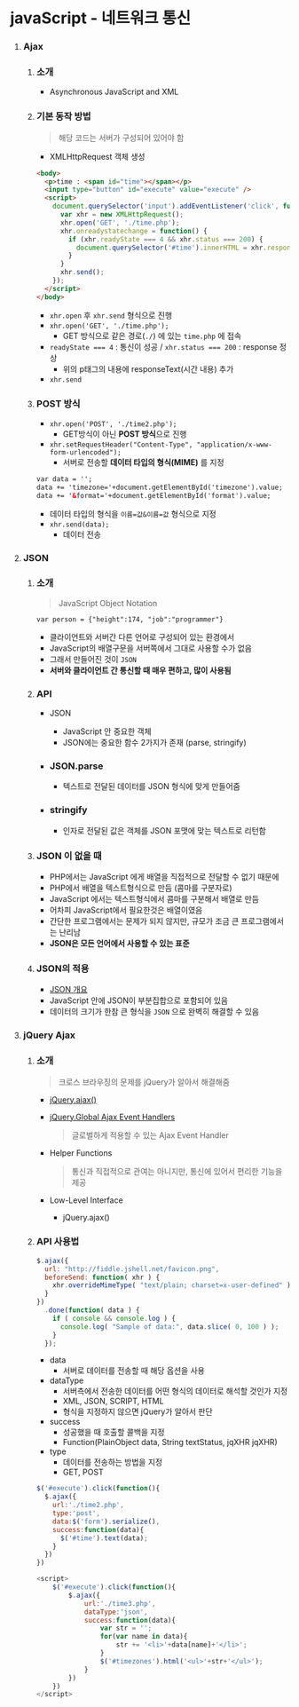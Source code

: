 # javaScript - 네트워크 통신

1. ### Ajax

   1. ### 소개

      - Asynchronous JavaScript and XML

   2. ### 기본 동작 방법

      > 해당 코드는 서버가 구성되어 있어야 함

      - XMLHttpRequest 객체 생성

      ```html
      <body>
        <p>time : <span id="time"></span></p>
        <input type="button" id="execute" value="execute" />
        <script>
          document.querySelector('input').addEventListener('click', function(event) {
            var xhr = new XMLHttpRequest();
            xhr.open('GET', './time.php');
            xhr.onreadystatechange = function() {
              if (xhr.readyState === 4 && xhr.status === 200) {
                document.querySelector('#time').innerHTML = xhr.responseText;
              }
            }
            xhr.send();
          });
        </script>
      </body>
      ```

      - `xhr.open` 후 `xhr.send` 형식으로 진행
      - `xhr.open('GET', './time.php');`
        - GET 방식으로 같은 경로(`./`) 에 있는 `time.php` 에 접속
      - `readyState === 4` : 통신이 성공 / `xhr.status === 200` : response 정상
        - 위의 p태그의 내용에 responseText(시간 내용) 추가
      - `xhr.send`

   3. ### POST 방식

      - `xhr.open('POST', './time2.php');`
        - GET방식이 아닌 **POST 방식**으로 진행
      - `xhr.setRequestHeader("Content-Type", "application/x-www-form-urlencoded");`
        - 서버로 전송할 **데이터 타입의 형식(MIME)** 를 지정

      ```html
      var data = '';
      data += 'timezone='+document.getElementById('timezone').value;
      data += '&format='+document.getElementById('format').value;
      ```

      - 데이터 타입의 형식을 `이름=값&이름=값` 형식으로 지정
      - `xhr.send(data);`
        - 데이터 전송


2. ### JSON

   1. ### 소개

      > JavaScript Object Notation

      `var person = {"height":174, "job":"programmer"}`

      - 클라이언트와 서버간 다른 언어로 구성되어 있는 환경에서
      - JavaScript의 배열구문을 서버쪽에서 그대로 사용할 수가 없음
      - 그래서 만들어진 것이 `JSON`
      - **서버와 클라이언트 간 통신할 때 매우 편하고, 많이 사용됨**

   2. ### API

      - JSON

        - JavaScript 안 중요한 객체
        - JSON에는 중요한 함수 2가지가 존재 (parse, stringify)

      - ### JSON.parse

        - 텍스트로 전달된 데이터를 JSON 형식에 맞게 만들어줌

      - ### stringify

        - 인자로 전달된 값은 객체를 JSON 포맷에 맞는 텍스트로 리턴함

   3. ### JSON 이 없을 때

      - PHP에서는 JavaScript 에게 배열을 직접적으로 전달할 수 없기 때문에
      - PHP에서 배열을 텍스트형식으로 만듬 (콤마를 구분자로)
      - JavaScript 에서는 텍스트형식에서 콤마를 구분해서 배열로 만듬
      - 어차피 JavaScript에서 필요한것은 배열이였음
      - 간단한 프로그램에서는 문제가 되지 않지만, 규모가 조금 큰 프로그램에서는 난리남
      - **JSON은 모든 언어에서 사용할 수 있는 표준**

   4. ### JSON의 적용

      - [JSON 개요](https://www.json.org/json-ko.html)
      - JavaScript 안에 JSON이 부분집합으로 포함되어 있음
      - 데이터의 크기가 한참 큰 형식을 `JSON` 으로 완벽히 해결할 수 있음

3. ### jQuery Ajax

   1. ### 소개

      > 크로스 브라우징의 문제를 jQuery가 알아서 해결해줌

      - [jQuery.ajax()](http://api.jquery.com/jquery.ajax/)

      - [jQuery.Global Ajax Event Handlers](http://api.jquery.com/category/ajax/global-ajax-event-handlers/)

        > 글로벌하게 적용할 수 있는 Ajax Event Handler

      - Helper Functions

        > 통신과 직접적으로 관여는 아니지만, 통신에 있어서 편리한 기능을 제공

      - Low-Level Interface

        - jQuery.ajax()

   2. ### API 사용법

      ```javascript
      $.ajax({
        url: "http://fiddle.jshell.net/favicon.png",
        beforeSend: function( xhr ) {
          xhr.overrideMimeType( "text/plain; charset=x-user-defined" );
        }
      })
        .done(function( data ) {
          if ( console && console.log ) {
            console.log( "Sample of data:", data.slice( 0, 100 ) );
          }
        });
      ```

      - data
        - 서버로 데이터를 전송할 때 해당 옵션을 사용
      - dataType
        - 서버측에서 전송한 데이터를 어떤 형식의 데이터로 해석할 것인가 지정
        - XML, JSON, SCRIPT, HTML
        - 형식을 지정하지 않으면 jQuery가 알아서 판단
      - success
        - 성공했을 때 호출할 콜백을 지정
        - Function(PlainObject data, String textStatus, jqXHR jqXHR)
      - type
        - 데이터를 전송하는 방법을 지정
        - GET, POST

      ```javascript
      $('#execute').click(function(){
        $.ajax({
          url:'./time2.php',
          type:'post',
          data:$('form').serialize(),
          success:function(data){
            $('#time').text(data);
          }
        })
      })
      ```

      ```javascript
      <script>
          $('#execute').click(function(){
              $.ajax({
                  url:'./time3.php',
                  dataType:'json',
                  success:function(data){
                      var str = '';
                      for(var name in data){
                          str += '<li>'+data[name]+'</li>';
                      }
                      $('#timezones').html('<ul>'+str+'</ul>');
                  }
              })
          })
      </script>
      ```

      ​
